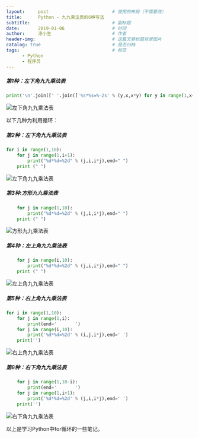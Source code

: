 ```yaml
---
layout:     post                        # 使用的布局（不需要改）
title:      Python - 九九乘法表的6种写法                	
subtitle:                               # 副标题
date:       2019-01-06                  # 时间
author:     涤小生                       # 作者
header-img:                             # 这篇文章标题背景图片
catalog: true                           # 是否归档
tags:                                   # 标签
      - Python
      - 程序员
---
```


##### 第1种：左下角九九乘法表

```python
print('\n'.join([' '.join(['%s*%s=%-2s' % (y,x,x*y) for y in range(1,x+1)]) for x in range(1,10)]))
```

![左下角九九乘法表](https://upload-images.jianshu.io/upload_images/1695439-edd50f0419683fa1.png?imageMogr2/auto-orient/strip%7CimageView2/2/w/736/format/webp)

以下几种为利用循环：

##### **第2种：左下角九九乘法表**

```Python
for i in range(1,10):
    for j in range(1,i+1):
        print("%d*%d=%2d" % (j,i,i*j),end=" ")
    print (" ")
```

![左下角九九乘法表](https://upload-images.jianshu.io/upload_images/1695439-239dc65201d1db02.png?imageMogr2/auto-orient/strip%7CimageView2/2/w/507/format/webp)

##### **第3种:方形九九乘法表**

```Python
    for j in range(1,10):
        print("%d*%d=%2d" % (j,i,i*j),end=" ")
    print (" ")
```

![方形九九乘法表](https://upload-images.jianshu.io/upload_images/1695439-f1472d785d44c1b8.png?imageMogr2/auto-orient/strip%7CimageView2/2/w/507/format/webp)

##### **第4种：左上角九九乘法表**

```Python
    for j in range(i,10):
        print("%d*%d=%2d" % (j,i,i*j),end=" ")
    print (" ")
```

![左上角九九乘法表](https://upload-images.jianshu.io/upload_images/1695439-91ca16a9b5e45849.png?imageMogr2/auto-orient/strip%7CimageView2/2/w/507/format/webp)

##### **第5种：右上角九九乘法表**

```Python
for i in range(1,10):
    for j in range(1,i):
        print(end='       ')
    for j in range(i,10):
        print('%d*%d=%2d' % (i,j,i*j),end=' ')
    print('')
```

![右上角九九乘法表](https://upload-images.jianshu.io/upload_images/1695439-4b28a5be9a210a38.png?imageMogr2/auto-orient/strip%7CimageView2/2/w/507/format/webp)

##### **第6种：右下角九九乘法表**

```Python
    for j in range(1,10-i):
        print(end='       ')
    for j in range(1,i+1):
        print('%d*%d=%2d' % (j,i,i*j),end=' ')
    print('')
```

![右下角九九乘法表](https://upload-images.jianshu.io/upload_images/1695439-36ca4f60dd74d0d2.png?imageMogr2/auto-orient/strip%7CimageView2/2/w/507/format/webp)

以上是学习Python中for循环的一些笔记。